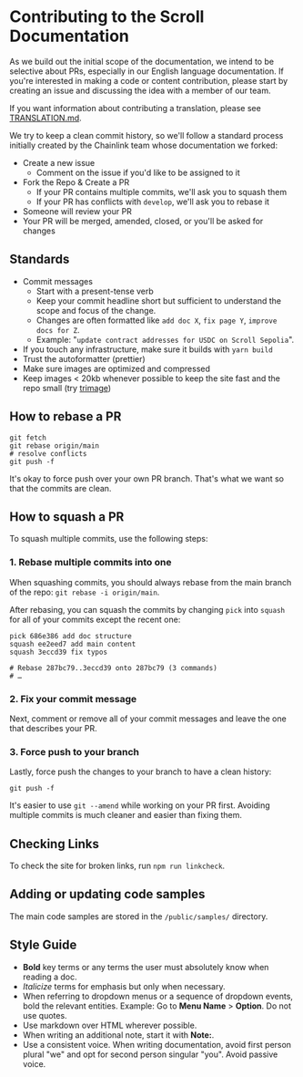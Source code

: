 # Contributing to the Scroll Documentation

As we build out the initial scope of the documentation, we intend to be selective about PRs, especially in our English language documentation. If you're interested in making a code or content contribution, please start by creating an issue and discussing the idea with a member of our team.

If you want information about contributing a translation, please see [TRANSLATION.md](./TRANSLATION.md).

We try to keep a clean commit history, so we'll follow a standard process initially created by the Chainlink team whose documentation we forked:

- Create a new issue
  - Comment on the issue if you'd like to be assigned to it
- Fork the Repo & Create a PR
  - If your PR contains multiple commits, we'll ask you to squash them
  - If your PR has conflicts with `develop`, we'll ask you to rebase it
- Someone will review your PR
- Your PR will be merged, amended, closed, or you'll be asked for changes

## Standards

- Commit messages
  - Start with a present-tense verb
  - Keep your commit headline short but sufficient to understand the scope and focus of the change.
  - Changes are often formatted like `add doc X`, `fix page Y`, `improve docs for Z`.
  - Example: "`update contract addresses for USDC on Scroll Sepolia`".
- If you touch any infrastructure, make sure it builds with `yarn build`
- Trust the autoformatter (prettier)
- Make sure images are optimized and compressed
- Keep images < 20kb whenever possible to keep the site fast and the repo small (try [trimage](https://trimage.org/))

## How to rebase a PR

```shell
git fetch
git rebase origin/main
# resolve conflicts
git push -f
```

It's okay to force push over your own PR branch. That's what we want so that the commits are clean.

## How to squash a PR

To squash multiple commits, use the following steps:

### 1. Rebase multiple commits into one

When squashing commits, you should always rebase from the main branch of the repo: `git rebase -i origin/main`.

After rebasing, you can squash the commits by changing `pick` into `squash` for all of your commits except the recent one:

```shell
pick 686e386 add doc structure
squash ee2eed7 add main content
squash 3eccd39 fix typos

# Rebase 287bc79..3eccd39 onto 287bc79 (3 commands)
# …
```

### 2. Fix your commit message

Next, comment or remove all of your commit messages and leave the one that describes your PR.

### 3. Force push to your branch

Lastly, force push the changes to your branch to have a clean history:

```shell
git push -f
```

It's easier to use `git --amend` while working on your PR first. Avoiding multiple commits is much cleaner and easier than fixing them.

## Checking Links

To check the site for broken links, run `npm run linkcheck`.

## Adding or updating code samples

The main code samples are stored in the `/public/samples/` directory.

## Style Guide

- **Bold** key terms or any terms the user must absolutely know when reading a doc.
- _Italicize_ terms for emphasis but only when necessary.
- When referring to dropdown menus or a sequence of dropdown events, bold the relevant entities. Example: Go to **Menu Name** > **Option**. Do not use quotes.
- Use markdown over HTML wherever possible.
- When writing an additional note, start it with **Note:**.
- Use a consistent voice. When writing documentation, avoid first person plural "we" and opt for second person singular "you". Avoid passive voice.

